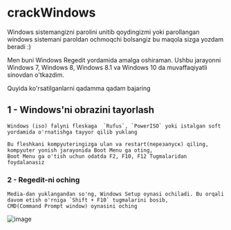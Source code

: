# crackWindows

Windows sistemangizni parolini unitib qoydingizmi yoki parollangan windows sistemani paroldan ochmoqchi bolsangiz bu maqola sizga yozdam beradi :)

Men buni Windows Regedit yordamida amalga oshiraman. Ushbu jarayonni Windows 7, Windows 8, Windows 8.1 va Windows 10 da muvaffaqiyatli sinovdan o'tkazdim.

Quyida ko'rsatilganlarni qadamma qadam bajaring

## 1 - Windows'ni obrazini tayorlash

    Windows (iso) falyni fleskaga  `Rufus`, `PowerISO` yoki istalgan soft yordamida o'rnatishga tayyor qilib yuklang
    
    Bu fleshkani kompyuteringizga ulan va restart(перезапуск) qiling, kompyuter yonish jarayonida Boot Menu ga oting, 
    Boot Menu ga o'tish uchun odatda F2, F10, F12 Tugmalaridan foydalanasiz
 
 
### 2 - Regedit-ni oching

    Media-dan yuklangandan so'ng, Windows Setup oynasi ochiladi. Bu orqali davom etish o'rniga `Shift + F10` tugmalarini bosib,
    CMD(Command Prompt window) oynasini oching
    
  ![image](https://user-images.githubusercontent.com/61009662/125897279-5654df7e-6b94-445e-9e6f-3d320b5dd9d8.png)
